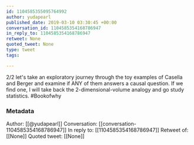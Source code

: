 ```yaml
---
id: 1104585355095764992
author: yudapearl
published_date: 2019-03-10 03:30:45 +00:00
conversation_id: 1104585354168786947
in_reply_to: 1104585354168786947
retweet: None
quoted_tweet: None
type: tweet
tags:

---
```


2/2
let's  take an exploratory journey through the toy examples of Casella and Berger and examine if ANY of them answers a causal question. If we find one, I will take back the 2-dimensional-volume analogy and go study statistics.  #Bookofwhy

### Metadata

Author: [[@yudapearl]]
Conversation: [[conversation-1104585354168786947]]
In reply to: [[1104585354168786947]]
Retweet of: [[None]]
Quoted tweet: [[None]]
